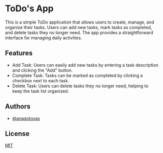 
# ToDo's App

This is a simple ToDo application that allows users to create, manage, and organize their tasks. Users can add new tasks, mark tasks as completed, and delete tasks they no longer need. The app provides a straightforward interface for managing daily activities.

## Features

- Add Task: Users can easily add new tasks by entering a task description and clicking the "Add" button.
- Complete Task: Tasks can be marked as completed by clicking a checkbox next to each task.
- Delete Task: Users can delete tasks they no longer need, helping to keep the task list organized.


## Authors

- [@anagotoyas](https://github.com/anagotoyas)


## License

[MIT](https://choosealicense.com/licenses/mit/)

